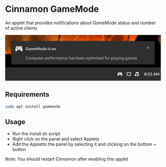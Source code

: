 # Cinnamon GameMode
An applet that provides notifications about GameMode status and number of active clients

![Screenshot](screenshot.png)

## Requirements

```bash
sudo apt install gamemode
```
## Usage
- Run the install.sh script
- Right click on the panel and select Applets
- Add the Appletto the panel by selecting it and clicking on the bottom + button

Note: You should restart Cinnamon after enabling this applet
